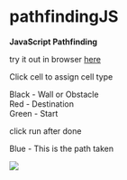 # pathfindingJS
<strong>JavaScript Pathfinding</strong>  

try it out in browser <a href="https://dl.dropboxusercontent.com/u/4374311/github/pathfindingJS.html" target="_blank">here</a>  

Click cell to assign cell type

Black - Wall or Obstacle  
Red - Destination  
Green - Start  

click run after done

Blue - This is the path taken  

<img src="https://dl.dropboxusercontent.com/u/4374311/github/pathfinding-github-image.png" border="0" />  

